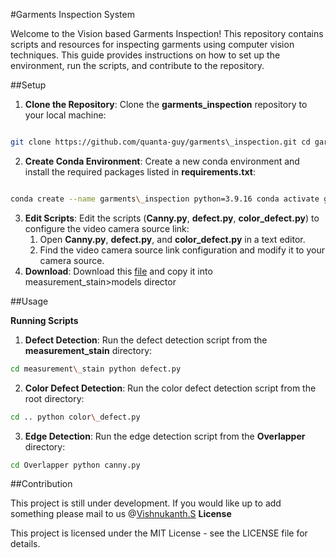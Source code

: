 ﻿#Garments Inspection System

Welcome to the Vision based Garments Inspection! This repository contains scripts and resources for inspecting garments using computer vision techniques. This guide provides instructions on how to set up the environment, run the scripts, and contribute to the repository.

##Setup

1. **Clone the Repository**: Clone the **garments\_inspection** repository to your local machine:

```bash

git clone https://github.com/quanta-guy/garments\_inspection.git cd garments\_inspection 
```

2. **Create Conda Environment**: Create a new conda environment and install the required packages listed in **requirements.txt**:

```bash

conda create --name garments\_inspection python=3.9.16 conda activate garments\_inspection pip install -r requirements.txt 
```
3. **Edit Scripts**: Edit the scripts (**Canny.py**, **defect.py**, **color\_defect.py**) to configure the video camera source link:
   1. Open **Canny.py**, **defect.py**, and **color\_defect.py** in a text editor.
   2. Find the video camera source link configuration and modify it to your camera source.
4. **Download**: Download this [file](https://github.com/ultralytics/assets/releases/download/v8.1.0/yolov8x-pose-p6.pt) and copy it into measurement_stain>models director

##Usage

**Running Scripts**

1. **Defect Detection**: Run the defect detection script from the **measurement\_stain** directory:

```bash
cd measurement\_stain python defect.py 
```
2. **Color Defect Detection**: Run the color defect detection script from the root directory:

```bash
cd .. python color\_defect.py 
```
3. **Edge Detection**: Run the edge detection script from the **Overlapper** directory:

```bash
cd Overlapper python canny.py 
```
##Contribution

This project is still under development. If you would like up to add something please mail to us @[Vishnukanth.S](mailto:vkanthishnu@gmail.com)
**License**

This project is licensed under the MIT License - see the LICENSE file for details.

